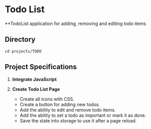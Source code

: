 # Todo List
**TodoList application for adding, removing and editing todo items

## Directory
`cd projects/TODO`

## Project Specifications

1. **Integrate JavaScript**
2. **Create Todo List Page**

   - Create all icons with CSS.
   - Create a button for adding new todos.
   - Add the ability to edit and remove todo items.
   - Add the ability to set a todo as important or mark it as done.
   - Save the state into storage to use it after a page reload.
